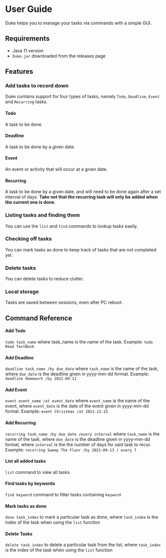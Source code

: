 # User Guide
Duke helps you to manage your tasks via commands with a simple GUI.

## Requirements
* Java 11 version
* `Duke.jar` downloaded from the releases page

## Features 

### Add tasks to record down
Duke contains support for four types of tasks, namely `Todo`, `Deadline`, `Event` and `Recurring` tasks.

#### Todo
A task to be done.

#### Deadline
A task to be done by a given date.

#### Event
An event or activity that will occur at a given date.

#### Recurring
A task to be done by a given date, and will need to be done again after a set interval of days.
**Take not that the recurring task will only be added when the current one is done.**

### Listing tasks and finding them
You can use the `list` and `find` commands to lookup tasks easily.

### Checking off tasks
You can mark tasks as done to keep track of tasks that are not completed yet.

### Delete tasks
You can delete tasks to reduce clutter.

### Local storage
Tasks are saved between sessions, even after PC reboot.

## Command Reference

#### Add Todo
`todo task_name`
where task_name is the name of the task.
Example: `todo Read TextBook`

#### Add Deadline
`deadline task_name /by due_date`
where `task_name` is the name of the task,
where `due_date` is the deadline given in yyyy-mm-dd format.
Example: `deadline Homework /by 2021-09-11`

#### Add Event
`event event_name /at event_date`
where `event_name` is the name of the event,
where `event_date` is the date of the event given in yyyy-mm-dd format.
Example: `event Christmas /at 2021-12-25`

#### Add Recurring
`recurring task_name /by due_date /every interval`
where `task_name` is the name of the task,
where `due_date` is the deadline given in yyyy-mm-dd format,
where `interval` is the the number of days for said task to recur.
Example: `recurring Sweep The Floor /by 2021-09-13 / every 7`

#### List all added tasks
`list` command to view all tasks

#### Find tasks by keywords
`find keyword` command to filter tasks containing `keyword`

#### Mark tasks as done
`done task_index` to mark a particular task as done, where `task_index` is the index of the task when using the `list` function

#### Delete Tasks
`delete task_index` to delete a particular task from the list, where `task_index` is the index of the task when using the `list` function

